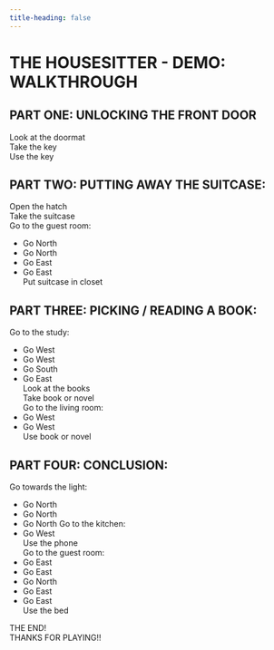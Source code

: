 ```yaml
---
title-heading: false
---
```

# THE HOUSESITTER - DEMO: WALKTHROUGH

PART ONE: UNLOCKING THE FRONT DOOR 
----------------------------------  
Look at the doormat  
Take the key  
Use the key  
  
PART TWO: PUTTING AWAY THE SUITCASE:  
------------------------------------  
Open the hatch  
Take the suitcase  
Go to the guest room:
- Go North  
- Go North  
- Go East  
- Go East  
Put suitcase in closet 
  
PART THREE: PICKING / READING A BOOK:  
-------------------------------------  
Go to the study:
- Go West  
- Go West  
- Go South  
- Go East  
Look at the books  
Take book or novel  
Go to the living room:
- Go West  
- Go West  
Use book or novel  

PART FOUR: CONCLUSION:  
----------------------  
Go towards the light:
- Go North  
- Go North  
- Go North
Go to the kitchen:
- Go West  
Use the phone  
Go to the guest room:
- Go East  
- Go East  
- Go North  
- Go East  
- Go East  
Use the bed  
  
THE END!  
THANKS FOR PLAYING!!
